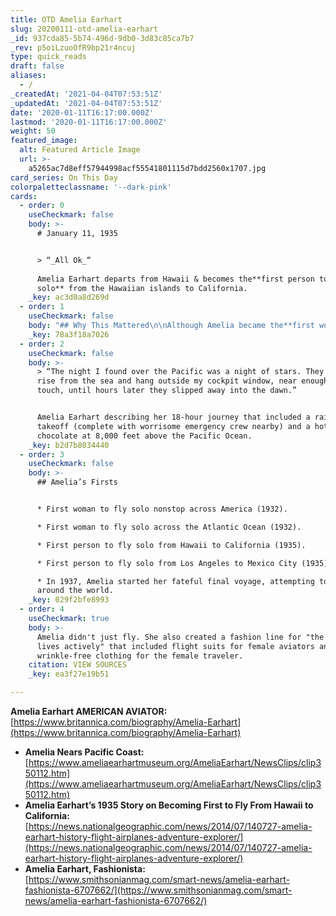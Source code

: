 ```yaml
---
title: OTD Amelia Earhart
slug: 20200111-otd-amelia-earhart
_id: 937cda85-5b74-496d-9db0-3d83c85ca7b7
_rev: p5oiLzuoOfR9bp21r4ncuj
type: quick_reads
draft: false
aliases:
  - /
_createdAt: '2021-04-04T07:53:51Z'
_updatedAt: '2021-04-04T07:53:51Z'
date: '2020-01-11T16:17:00.000Z'
lastmod: '2020-01-11T16:17:00.000Z'
weight: 50
featured_image:
  alt: Featured Article Image
  url: >-
    a5265ac7d8eff57944998acf55541801115d7bdd2560x1707.jpg
card_series: On This Day
colorpaletteclassname: '--dark-pink'
cards:
  - order: 0
    useCheckmark: false
    body: >-
      # January 11, 1935


      > “_All Ok_“  
        
      Amelia Earhart departs from Hawaii & becomes the**first person to fly
      solo** from the Hawaiian islands to California.
    _key: ac3d0a8d269d
  - order: 1
    useCheckmark: false
    body: "## Why This Mattered\n\nAlthough Amelia became the**first woman to fly solo across the Atlantic just year’s earlier,\_**becoming\_the**first person** to fly solo from Honolulu to Oakland, CA was arguably a far greater accomplishment.\n\nIt’s a longer trip, with more time over the water, and greater risk to the pilot."
    _key: 78a3f18a7026
  - order: 2
    useCheckmark: false
    body: >-
      > “The night I found over the Pacific was a night of stars. They seemed to
      rise from the sea and hang outside my cockpit window, near enough to
      touch, until hours later they slipped away into the dawn.”


      Amelia Earhart describing her 18-hour journey that included a rainy
      takeoff (complete with worrisome emergency crew nearby) and a hot
      chocolate at 8,000 feet above the Pacific Ocean.
    _key: b2d7b8034440
  - order: 3
    useCheckmark: false
    body: >-
      ## Amelia’s Firsts


      * First woman to fly solo nonstop across America (1932).

      * First woman to fly solo across the Atlantic Ocean (1932).

      * First person to fly solo from Hawaii to California (1935).

      * First person to fly solo from Los Angeles to Mexico City (1935).

      * In 1937, Amelia started her fateful final voyage, attempting to fly
      around the world.
    _key: 029f2bfe8993
  - order: 4
    useCheckmark: true
    body: >-
      Amelia didn't just fly. She also created a fashion line for "the woman who
      lives actively" that included flight suits for female aviators and
      wrinkle-free clothing for the female traveler.
    citation: VIEW SOURCES
    _key: ea3f27e19b51

---
```

**Amelia Earhart AMERICAN AVIATOR:**  
[https://www.britannica.com/biography/Amelia-Earhart](https://www.britannica.com/biography/Amelia-Earhart)

* **Amelia Nears Pacific Coast:**  
[https://www.ameliaearhartmuseum.org/AmeliaEarhart/NewsClips/clip350112.htm](https://www.ameliaearhartmuseum.org/AmeliaEarhart/NewsClips/clip350112.htm)
* **Amelia Earhart’s 1935 Story on Becoming First to Fly From Hawaii to California:**  
[https://news.nationalgeographic.com/news/2014/07/140727-amelia-earhart-history-flight-airplanes-adventure-explorer/](https://news.nationalgeographic.com/news/2014/07/140727-amelia-earhart-history-flight-airplanes-adventure-explorer/)
* **Amelia Earhart, Fashionista:**  
[https://www.smithsonianmag.com/smart-news/amelia-earhart-fashionista-6707662/](https://www.smithsonianmag.com/smart-news/amelia-earhart-fashionista-6707662/)
